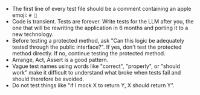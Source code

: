 - The first line of every test file should be a comment containing an apple emoji: `# 🍎` 
- Code is transient. Tests are forever. Write tests for the LLM after you, the one that will be rewriting the application in 6 months and porting it to a new technology. 
- Before testing a protected method, ask "Can this logic be adequately tested through the public interface?". If yes, don't test the protected method directly. If no, continue testing the protected method.
- Arrange, Act, Assert is a good pattern.
- Vague test names using words like "correct", "properly", or "should work" make it difficult to understand what broke when tests fail and should therefore be avoided. 
- Do not test things like "if I mock X to return Y, X should return Y".